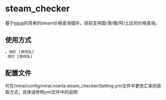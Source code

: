 # steam_checker

基于[mirai](https://github.com/mamoe/mirai)的简单的steam价格查询插件。目前支持国/港/俄/阿/土区的价格查询。

## 使用方式

```xml
。询价 [游戏名]
.询价 [游戏名]
```

## 配置文件

可在/mirai/config/mirai.noerla.steam_checker/Setting.yml文件中更改汇率的获取方式，具体请参照yml文件中的说明

